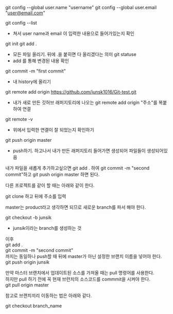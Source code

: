 git config --global user.name "username"
git config --global user.email "user@email.com"

git config --list
+ 쳐서 user name과 email 이 입력한 내용으로 들어가있는지 확인  

git init
git add .
+ 모든 파일 올리기. 뒤에 .을 붙히면 다 올리겠다는 의미
git statuse
+ add 를 통해 변경된 내용 확인  

git commit -m "first commit"  
+ 내 history에 올리기  

git remote add origin https://github.com/junsk1016/Git-test.git  
+ 내가 새로 만든 깃허브 래퍼지토리에 나오는 git remote add origin "주소"를 복붙하여 연결  

git remote -v  
+ 위에서 입력한 연결이 잘 되었는지 확인하기  

git push origin master  
+ push하기. 하고나서 내가 만든 래퍼지토리 들어가면 생성되어 파일들이 생성되어있음  


내가 파일을 새롭게 추가하고싶으면 git add . 하여 git commit -m "second commit"하고 git push origin master 하면 된다.


다른 프로젝트를 같이 할 때는 아래와 같이 한다.  

git clone 하고 뒤에 주소를 입력  

master는 product라고 생각하면 되므로 새로운 branch를 파서 해야 한다.  

git checkout -b junsik
+ junsik이라는 branch를 생성하는 것

이후  
git add .  
git commit -m "second commit"  
까지는 동일하나 push할 때 뒤에 master가 아닌 설정한 브랜치 이름을 넣어야 한다.  
git push origin junsik  

만약 마스터 브랜치에서 업데이트된 소스를 가져올 때는 pull 명령어를 사용한다.  
하지만 pull 하기 전에 꼭 현재 브런치의 소스코드를 commmit을 시켜야 한다.  
git pull origin master  

참고로 브랜치끼리 이동하는 법은 아래와 같다.  

git checkout branch_name  
